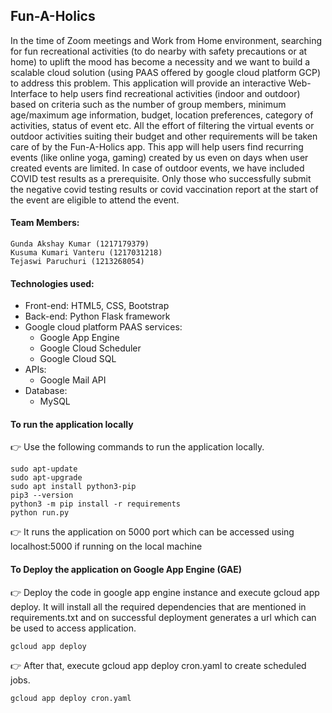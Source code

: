 ## Fun-A-Holics

In the time of Zoom meetings and Work from Home environment, searching for fun recreational activities (to do nearby with safety precautions or at home) to uplift the mood has become a necessity and we want to build a scalable cloud solution (using PAAS offered by google cloud platform GCP) to address this problem. This application will provide an interactive Web-Interface to help users find recreational activities (indoor and outdoor) based on criteria such as the number of group members, minimum age/maximum age information, budget, location preferences, category of activities, status of event etc. All the effort of filtering the virtual events or outdoor activities suiting their budget and other requirements will be taken care of by the Fun-A-Holics app. This app will help users find recurring events (like online yoga, gaming) created by us even on days when user created events are limited. In case of outdoor events, we have  included COVID test results as a prerequisite. Only those who successfully submit the negative covid testing results or covid vaccination report at the start of the event are eligible to attend the event. 

#### Team Members:
    Gunda Akshay Kumar (1217179379)
    Kusuma Kumari Vanteru (1217031218)
    Tejaswi Paruchuri (1213268054)

#### Technologies used:

  * Front-end: HTML5, CSS, Bootstrap
  * Back-end: Python Flask framework
  * Google cloud platform PAAS services:
    * Google App Engine
    * Google Cloud Scheduler
    * Google Cloud SQL
  * APIs:
    * Google Mail API
  * Database:
    * MySQL

#### To run the application locally
👉 Use the following commands to run the application locally.
```
sudo apt-update 
sudo apt-upgrade 
sudo apt install python3-pip 
pip3 --version 
python3 -m pip install -r requirements
python run.py
```
👉 It runs the application on 5000 port which can be accessed using localhost:5000 if running on the local machine<br>

#### To Deploy the application on Google App Engine (GAE)
👉 Deploy the code in google app engine instance and execute gcloud app deploy. It will install all the required dependencies that are mentioned in requirements.txt and on successful deployment generates a url which can be used to access application.
```
gcloud app deploy
```
👉 After that, execute gcloud app deploy cron.yaml to create scheduled jobs.
```
gcloud app deploy cron.yaml
```
